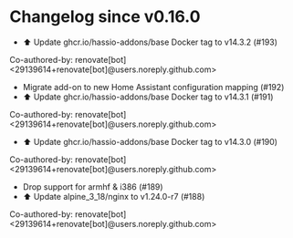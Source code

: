# Changelog since v0.16.0
- ⬆️ Update ghcr.io/hassio-addons/base Docker tag to v14.3.2 (#193)

Co-authored-by: renovate[bot] <29139614+renovate[bot]@users.noreply.github.com> 
- Migrate add-on to new Home Assistant configuration mapping (#192) 
- ⬆️ Update ghcr.io/hassio-addons/base Docker tag to v14.3.1 (#191)

Co-authored-by: renovate[bot] <29139614+renovate[bot]@users.noreply.github.com> 
- ⬆️ Update ghcr.io/hassio-addons/base Docker tag to v14.3.0 (#190)

Co-authored-by: renovate[bot] <29139614+renovate[bot]@users.noreply.github.com> 
- Drop support for armhf & i386 (#189) 
- ⬆️ Update alpine_3_18/nginx to v1.24.0-r7 (#188)

Co-authored-by: renovate[bot] <29139614+renovate[bot]@users.noreply.github.com> 
